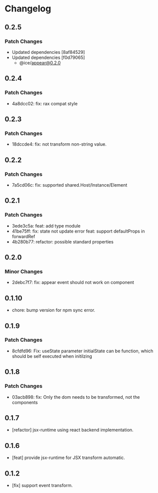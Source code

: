 # Changelog

## 0.2.5

### Patch Changes

- Updated dependencies [8af84529]
- Updated dependencies [f0d79065]
  - @ice/appear@0.2.0

## 0.2.4

### Patch Changes

- 4a8dcc02: fix: rax compat style

## 0.2.3

### Patch Changes

- 18dccde4: fix: not transform non-string value.

## 0.2.2

### Patch Changes

- 7a5cd06c: fix: supported shared.Host/Instance/Element

## 0.2.1

### Patch Changes

- 3ede3c5a: feat: add type module
- 41be75ff: fix: state not update error
  feat: support defaultProps in forwardRef
- 4b280b77: refactor: possible standard properties

## 0.2.0

### Minor Changes

- 2debc7f7: fix: appear event should not work on component

## 0.1.10

- chore: bump version for npm sync error.

## 0.1.9

### Patch Changes

- 8cfdfd96: Fix: useState parameter initialState can be function, which should be self executed when initilzing

## 0.1.8

### Patch Changes

- 03acb898: fix: Only the dom needs to be transformed, not the components

## 0.1.7

- [refactor] jsx-runtime using react backend implementation.

## 0.1.6

- [feat] provide jsx-runtime for JSX transform automatic.

## 0.1.2

- [fix] support event transform.
